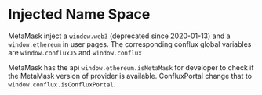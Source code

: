 # Injected Name Space
MetaMask inject a `window.web3` (deprecated since 2020-01-13) and a
`window.ethereum` in user pages. The corresponding conflux global variables are
`window.confluxJS` and `window.conflux` 

MetaMask has the api `window.ethereum.isMetaMask` for developer to check if the
MetaMask version of provider is available. ConfluxPortal change that to
`window.conflux.isConfluxPortal`. 